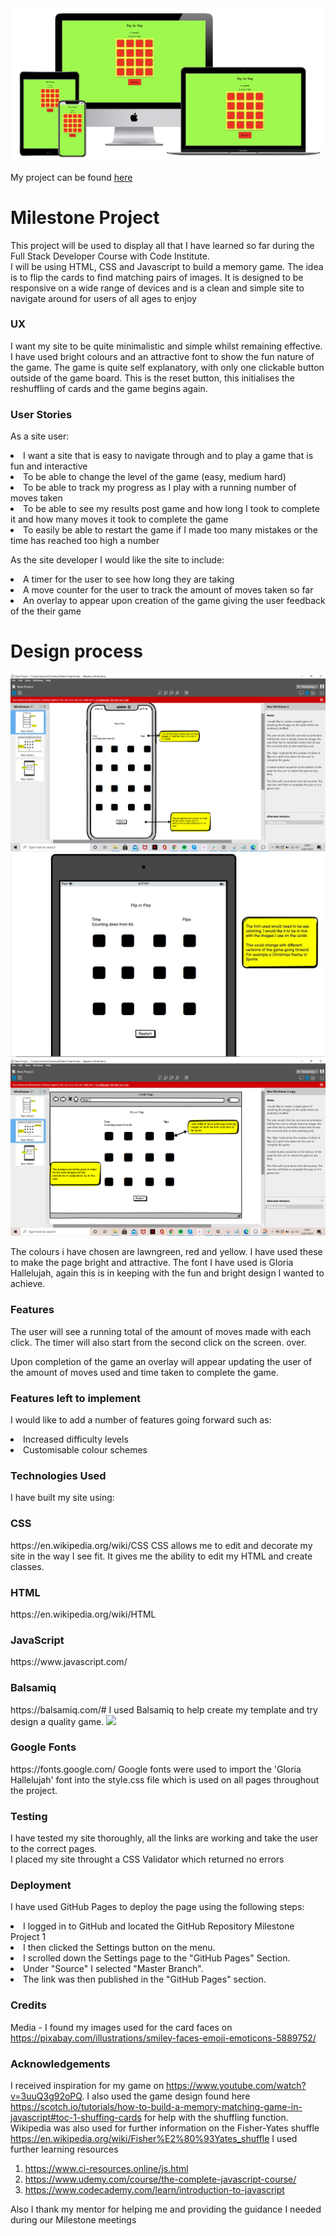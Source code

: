 <img src=assets/images/display.png>

My project can be found [here](https://dwain-daniel.github.io/Javascript-Milestone-Project-/)
 
 <h1>Milestone Project</h1>

This project will be used to display all that I have learned so far during the Full Stack Developer Course with Code Institute.  
I will be using HTML, CSS and Javascript to build a memory game. The idea is to flip the cards
to find matching pairs of images. It is designed to be responsive on a wide range of devices and is a clean and simple site to navigate around for users of all ages to enjoy

<h3>UX</h3>

I want my site to be quite minimalistic and simple whilst remaining effective. I have used bright colours and an attractive font to show the fun nature of the game.
The game is quite self explanatory, with only one clickable button outside of the game board. This is the reset button, this initialises the reshuffling of cards and the game begins again. 

### User Stories 

As a site user:

<li>I want a site that is easy to navigate through and to play a game that is fun and interactive</li>
<li>To be able to change the level of the game (easy, medium hard)</li>
<li>To be able to track my progress as I play with a running number of moves taken</li>
<li>To be able to see my results post game and how long I took to complete it and how many moves it took to complete the game</li>
<li>To easily be able to restart the game if I made too many mistakes or the time has reached too high a number</li>

As the site developer I would like the site to include:

<li>A timer for the user to see how long they are taking</li>
<li>A move counter for the user to track the amount of moves taken so far</li>
<li>An overlay to appear upon creation of the game giving the user feedback of the their game</li>

# Design process

<img src=assets/wireframes/mobile.png>
<img src=assets/wireframes/tablet.JPG>
<img src=assets/wireframes/website.png>

The colours i have chosen are lawngreen, red and yellow. I have used these to make the page bright and attractive. The font I have used is 
Gloria Hallelujah, again this is in keeping with the fun and bright design I wanted to achieve.



<h3>Features</h3>

The user will see a running total of the amount of moves made with each click. The timer will also start from the second click on the screen. 
over.

Upon completion of the game an overlay will appear updating the user of the amount of moves used and time taken to complete the game.

<h3>Features left to implement</h3>

I would like to add a number of features going forward such as: <br>
<li>Increased difficulty levels</li>
<li>Customisable colour schemes</li>


<h3> Technologies Used </h3>

I have built my site using: 

<h3>CSS</h3>
https://en.wikipedia.org/wiki/CSS 
CSS allows me to edit and decorate my site in the way I see fit. It gives me the ability to edit my HTML and create classes.

<h3>HTML</h3> 
https://en.wikipedia.org/wiki/HTML 

<h3>JavaScript</h3> 
https://www.javascript.com/

<h3>Balsamiq</h3> 
https://balsamiq.com/# 
I used Balsamiq to help create my template and try design a quality game. <img src="assets/balsamiq/balsamiq.pdf">

<h3>Google Fonts</h3> 
https://fonts.google.com/
Google fonts were used to import the 'Gloria Hallelujah' font into the style.css file which is used on all pages throughout the project.

<h3>Testing</h3> 

I have tested my site thoroughly, all the links are working and take the user to the correct pages.   
I placed my site throught a CSS Validator which returned no errors  

<h3>Deployment</h3>

I have used GitHub Pages to deploy the page using the following steps:

<li>I logged in to GitHub and located the GitHub Repository Milestone Project 1</li>
<li>I then clicked the Settings button on the menu.</li>
<li>I scrolled down the Settings page to the "GitHub Pages" Section.</li>
<li>Under "Source" I selected "Master Branch".</li>
<li>The link was then published in the "GitHub Pages" section.</li>

<h3>Credits</h3>

Media - I found my images used for the card faces on https://pixabay.com/illustrations/smiley-faces-emoji-emoticons-5889752/

<h3>Acknowledgements</h3> 

I received inspiration for my game on https://www.youtube.com/watch?v=3uuQ3g92oPQ.
I also used the game design found here https://scotch.io/tutorials/how-to-build-a-memory-matching-game-in-javascript#toc-1-shuffing-cards for help with the shuffling function.
Wikipedia was also used for further information on the Fisher-Yates shuffle https://en.wikipedia.org/wiki/Fisher%E2%80%93Yates_shuffle
I used further learning resources 
1. https://www.ci-resources.online/js.html
2. https://www.udemy.com/course/the-complete-javascript-course/
3. https://www.codecademy.com/learn/introduction-to-javascript

Also I thank my mentor for helping me and providing the guidance I needed during our Milestone meetings
